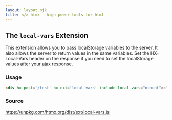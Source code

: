 ```yaml
---
layout: layout.njk
title: </> htmx - high power tools for html
---
```


## The `local-vars` Extension

This extension allows you to pass localStorage variables to the server. It also allows the 
server to return values in the same variables.  Set the HX-Local-Vars header on the response
if you need to set the localStorage values after your ajax response.

### Usage

```html
<div hx-post='/test' hx-ext='local-vars' include-local-vars="ncount">click me</div>
```

### Source

<https://unpkg.com/htmx.org/dist/ext/local-vars.js>
